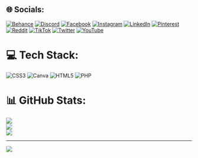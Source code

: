 
## 🌐 Socials:
[![Behance](https://img.shields.io/badge/Behance-1769ff?logo=behance&logoColor=white)](https://behance.net/petro) [![Discord](https://img.shields.io/badge/Discord-%237289DA.svg?logo=discord&logoColor=white)](https://discord.gg/petro) [![Facebook](https://img.shields.io/badge/Facebook-%231877F2.svg?logo=Facebook&logoColor=white)](https://facebook.com/bayalapetronille) [![Instagram](https://img.shields.io/badge/Instagram-%23E4405F.svg?logo=Instagram&logoColor=white)](https://instagram.com/petronille) [![LinkedIn](https://img.shields.io/badge/LinkedIn-%230077B5.svg?logo=linkedin&logoColor=white)](https://linkedin.com/in/bayala) [![Pinterest](https://img.shields.io/badge/Pinterest-%23E60023.svg?logo=Pinterest&logoColor=white)](https://pinterest.com/petro) [![Reddit](https://img.shields.io/badge/Reddit-%23FF4500.svg?logo=Reddit&logoColor=white)](https://reddit.com/user/petro) [![TikTok](https://img.shields.io/badge/TikTok-%23000000.svg?logo=TikTok&logoColor=white)](https://tiktok.com/@petro) [![Twitter](https://img.shields.io/badge/Twitter-%231DA1F2.svg?logo=Twitter&logoColor=white)](https://twitter.com/petro) [![YouTube](https://img.shields.io/badge/YouTube-%23FF0000.svg?logo=YouTube&logoColor=white)](https://youtube.com/@bayala) 

# 💻 Tech Stack:
![CSS3](https://img.shields.io/badge/css3-%231572B6.svg?style=for-the-badge&logo=css3&logoColor=white) ![Canva](https://img.shields.io/badge/Canva-%2300C4CC.svg?style=for-the-badge&logo=Canva&logoColor=white) ![HTML5](https://img.shields.io/badge/html5-%23E34F26.svg?style=for-the-badge&logo=html5&logoColor=white) ![PHP](https://img.shields.io/badge/php-%23777BB4.svg?style=for-the-badge&logo=php&logoColor=white)
# 📊 GitHub Stats:
![](https://github-readme-stats.vercel.app/api?username=PétronilleAB7&theme=dark&hide_border=false&include_all_commits=false&count_private=false)<br/>
![](https://github-readme-streak-stats.herokuapp.com/?user=PétronilleAB7&theme=dark&hide_border=false)<br/>
![](https://github-readme-stats.vercel.app/api/top-langs/?username=PétronilleAB7&theme=dark&hide_border=false&include_all_commits=false&count_private=false&layout=compact)

---
[![](https://visitcount.itsvg.in/api?id=PétronilleAB7&icon=0&color=0)](https://visitcount.itsvg.in)

<!-- Proudly created with GPRM ( https://gprm.itsvg.in ) -->
